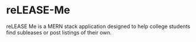 # reLEASE-Me
reLEASE Me is a MERN stack application designed to help college students find subleases or post listings of their own.
